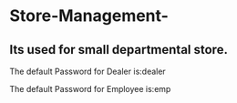 # Store-Management-
Its used for small departmental store.
---------------------------------------------
The default Password for Dealer is:dealer

The default Password for Employee is:emp
